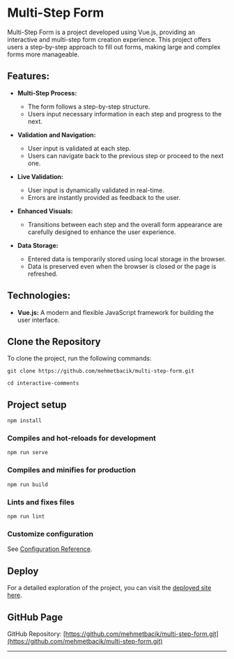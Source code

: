 # Multi-Step Form

Multi-Step Form is a project developed using Vue.js, providing an interactive and multi-step form creation experience. This project offers users a step-by-step approach to fill out forms, making large and complex forms more manageable.

## Features:

- **Multi-Step Process:**
  - The form follows a step-by-step structure.
  - Users input necessary information in each step and progress to the next.

- **Validation and Navigation:**
  - User input is validated at each step.
  - Users can navigate back to the previous step or proceed to the next one.

- **Live Validation:**
  - User input is dynamically validated in real-time.
  - Errors are instantly provided as feedback to the user.

- **Enhanced Visuals:**
  - Transitions between each step and the overall form appearance are carefully designed to enhance the user experience.

- **Data Storage:**
  - Entered data is temporarily stored using local storage in the browser.
  - Data is preserved even when the browser is closed or the page is refreshed.

## Technologies:

- **Vue.js:** A modern and flexible JavaScript framework for building the user interface.

## Clone the Repository

To clone the project, run the following commands:

```
git clone https://github.com/mehmetbacik/multi-step-form.git
```
```
cd interactive-comments
```

## Project setup
```
npm install
```

### Compiles and hot-reloads for development
```
npm run serve
```

### Compiles and minifies for production
```
npm run build
```

### Lints and fixes files
```
npm run lint
```

### Customize configuration
See [Configuration Reference](https://cli.vuejs.org/config/).

## Deploy

For a detailed exploration of the project, you can visit the [deployed site here](https://multi-step-form-mbck00.vercel.app/).

## GitHub Page

GitHub Repository: [https://github.com/mehmetbacik/multi-step-form.git](https://github.com/mehmetbacik/multi-step-form.git)

---